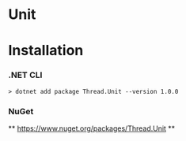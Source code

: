 # Unit

# Installation
### .NET CLI
```
> dotnet add package Thread.Unit --version 1.0.0
```
### NuGet
** https://www.nuget.org/packages/Thread.Unit **
